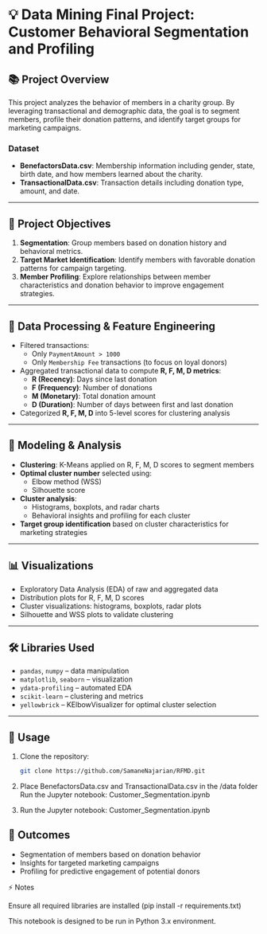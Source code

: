 # 💡 Data Mining Final Project: Customer Behavioral Segmentation and Profiling

## 📚 Project Overview
This project analyzes the behavior of members in a charity group. By leveraging transactional and demographic data, the goal is to segment members, profile their donation patterns, and identify target groups for marketing campaigns.

### Dataset
- **BenefactorsData.csv**: Membership information including gender, state, birth date, and how members learned about the charity.  
- **TransactionalData.csv**: Transaction details including donation type, amount, and date.

---

## 🎯 Project Objectives
1. **Segmentation**: Group members based on donation history and behavioral metrics.  
2. **Target Market Identification**: Identify members with favorable donation patterns for campaign targeting.  
3. **Member Profiling**: Explore relationships between member characteristics and donation behavior to improve engagement strategies.

---

## 🔬 Data Processing & Feature Engineering
- Filtered transactions:
  - Only `PaymentAmount > 1000`
  - Only `Membership Fee` transactions (to focus on loyal donors)  
- Aggregated transactional data to compute **R, F, M, D metrics**:
  - **R (Recency)**: Days since last donation  
  - **F (Frequency)**: Number of donations  
  - **M (Monetary)**: Total donation amount  
  - **D (Duration)**: Number of days between first and last donation  
- Categorized **R, F, M, D** into 5-level scores for clustering analysis

---

## 🤖 Modeling & Analysis
- **Clustering**: K-Means applied on R, F, M, D scores to segment members  
- **Optimal cluster number** selected using:
  - Elbow method (WSS)  
  - Silhouette score  
- **Cluster analysis**:
  - Histograms, boxplots, and radar charts  
  - Behavioral insights and profiling for each cluster  
- **Target group identification** based on cluster characteristics for marketing strategies

---

## 📊 Visualizations
- Exploratory Data Analysis (EDA) of raw and aggregated data  
- Distribution plots for R, F, M, D scores  
- Cluster visualizations: histograms, boxplots, radar plots  
- Silhouette and WSS plots to validate clustering

---

## 🛠️ Libraries Used
- `pandas`, `numpy` – data manipulation  
- `matplotlib`, `seaborn` – visualization  
- `ydata-profiling` – automated EDA  
- `scikit-learn` – clustering and metrics  
- `yellowbrick` – KElbowVisualizer for optimal cluster selection

---

## 🔗 Usage
1. Clone the repository:  
   ```bash
   git clone https://github.com/SamaneNajarian/RFMD.git


2. Place BenefactorsData.csv and TransactionalData.csv in the /data folder
Run the Jupyter notebook: Customer_Segmentation.ipynb

3. Run the Jupyter notebook: Customer_Segmentation.ipynb


## 📌 Outcomes
- Segmentation of members based on donation behavior
- Insights for targeted marketing campaigns
- Profiling for predictive engagement of potential donors

⚡ Notes

Ensure all required libraries are installed (pip install -r requirements.txt)

This notebook is designed to be run in Python 3.x environment.
